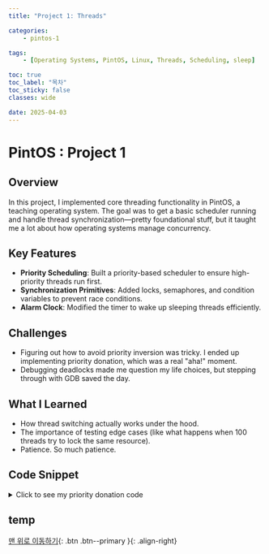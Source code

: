 ```yaml
---
title: "Project 1: Threads"

categories:
    - pintos-1

tags:
    - [Operating Systems, PintOS, Linux, Threads, Scheduling, sleep]

toc: true
toc_label: "목차"
toc_sticky: false
classes: wide

date: 2025-04-03
---
```


# PintOS : Project 1

## Overview

In this project, I implemented core threading functionality in PintOS, a teaching operating system. The goal was to get a basic scheduler running and handle thread synchronization—pretty foundational stuff, but it taught me a lot about how operating systems manage concurrency.

## Key Features

- **Priority Scheduling**: Built a priority-based scheduler to ensure high-priority threads run first.
- **Synchronization Primitives**: Added locks, semaphores, and condition variables to prevent race conditions.
- **Alarm Clock**: Modified the timer to wake up sleeping threads efficiently.

## Challenges

- Figuring out how to avoid priority inversion was tricky. I ended up implementing priority donation, which was a real "aha!" moment.
- Debugging deadlocks made me question my life choices, but stepping through with GDB saved the day.

## What I Learned

- How thread switching actually works under the hood.
- The importance of testing edge cases (like what happens when 100 threads try to lock the same resource).
- Patience. So much patience.

## Code Snippet

<details>
<summary>Click to see my priority donation code</summary>

```c
void donate_priority(struct thread *donor, struct thread *receiver) {
    if (donor->priority > receiver->priority) {
        receiver->priority = donor->priority;
    }
}
```
</details>

## temp



[맨 위로 이동하기](#){: .btn .btn--primary }{: .align-right}
